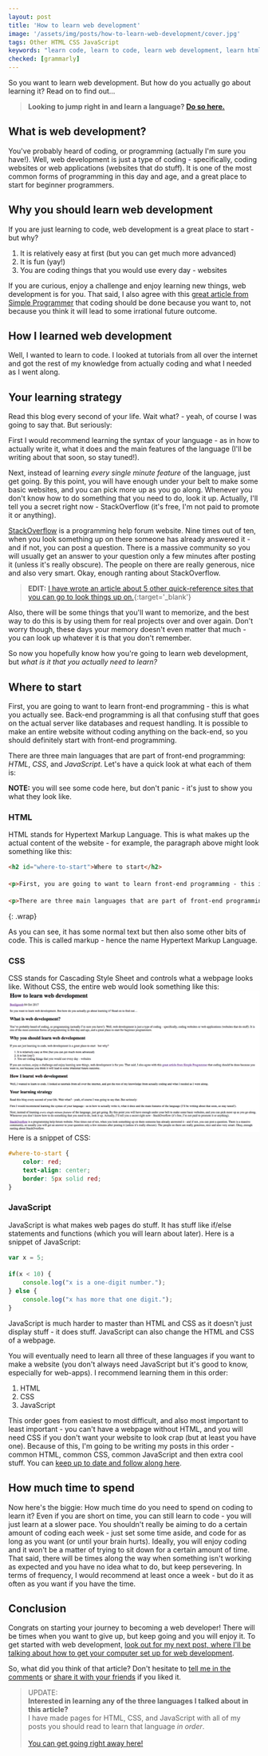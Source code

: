 ```yaml
---
layout: post
title: 'How to learn web development'
image: '/assets/img/posts/how-to-learn-web-development/cover.jpg'
tags: Other HTML CSS JavaScript
keywords: "learn code, learn to code, learn web development, learn html, learn css, learn javascript, learn html and css, how to become a web developer, how to learn html, how to learn css, how to learn javascript, how to learn web development, how to make a website"
checked: [grammarly]
---
```

So you want to learn web development. But how do you actually go about learning it? Read on to find out...

> **Looking to jump right in and learn a language? [Do so here.][learn]**

## What is web development?
You've probably heard of coding, or programming (actually I'm sure you have!). Well, web development is just a type of coding - specifically, coding websites or web applications (websites that do stuff). It is one of the most common forms of programming in this day and age, and a great place to start for beginner programmers.

## Why you should learn web development
If you are just learning to code, web development is a great place to start - but why?
1. It is relatively easy at first (but you can get much more advanced)
2. It is fun (yay!)
3. You are coding things that you would use every day - websites

If you are curious, enjoy a challenge and enjoy learning new things, web development is for you. That said, I also agree with this [great article from Simple Programmer][dont-code] that coding should be done because you want to, not because you think it will lead to some irrational future outcome.

## How I learned web development
Well, I wanted to learn to code. I looked at tutorials from all over the internet and got the rest of my knowledge from actually coding and what I needed as I went along.

## Your learning strategy
Read this blog every second of your life. Wait what? - yeah, of course I was going to say that. But seriously:

First I would recommend learning the syntax of your language - as in how to actually write it, what it does and the main features of the language (I'll be writing about that soon, so stay tuned!).

Next, instead of learning *every single minute feature* of the language, just get going. By this point, you will have enough under your belt to make some basic websites, and you can pick more up as you go along. Whenever you don't know how to do something that you need to do, look it up. Actually, I'll tell you a secret right now - StackOverflow (it's free, I'm not paid to promote it or anything).

[StackOverflow] is a programming help forum website. Nine times out of ten, when you look something up on there someone has already answered it - and if not, you can post a question. There is a massive community so you will usually get an answer to your question only a few minutes after posting it (unless it's really obscure). The people on there are really generous, nice and also very smart. Okay, enough ranting about StackOverflow.

> **EDIT:** [I have wrote an article about 5 other quick-reference sites that you can go to look things up on.][reference-sites-to-help-you-learn-coding]{:target='_blank'}

Also, there will be some things that you'll want to memorize, and the best way to do this is by using them for real projects over and over again. Don't worry though, these days your memory doesn't even matter that much - you can look up whatever it is that you don't remember. 

So now you hopefully know how you're going to learn web development, but *what is it that you actually need to learn?*

## Where to start
First, you are going to want to learn front-end programming - this is what you actually see. Back-end programming is all that confusing stuff that goes on the actual server like databases and request handling. It is possible to make an entire website without coding anything on the back-end, so you should definitely start with front-end programming.

There are three main languages that are part of front-end programming: *HTML*, *CSS*, and *JavaScript*. Let's have a quick look at what each of them is:

**NOTE:** you will see some code here, but don't panic - it's just to show you what they look like.

### HTML
HTML stands for Hypertext Markup Language. This is what makes up the actual content of the website - for example, the paragraph above might look something like this:

```HTML
<h2 id="where-to-start">Where to start</h2>

<p>First, you are going to want to learn front-end programming - this is what you actually see. Back-end programming is all that confusing stuff that goes on the actual server like databases and request handling. It is possible to make an entire website without coding anything on the back-end, so you should definitely start with front-end programming.</p>

<p>There are three main languages that are part of front-end programming: <em>HTML</em>, <em>CSS</em>, and <em>JavaScript</em>. Let’s have a look at what each of them is:</p>
```
{: .wrap}

As you can see, it has some normal text but then also some other bits of code. This is called markup - hence the name Hypertext Markup Language.

### CSS
CSS stands for Cascading Style Sheet and controls what a webpage looks like. Without CSS, the entire web would look something like this:
![This article without CSS][no-css]
Here is a snippet of CSS:
```CSS
#where-to-start {
    color: red;
    text-align: center;
    border: 5px solid red;
}
```

### JavaScript
JavaScript is what makes web pages do stuff. It has stuff like if/else statements and functions (which you will learn about later). Here is a snippet of JavaScript:

```JavaScript
var x = 5;

if(x < 10) {
    console.log("x is a one-digit number.");
} else {
    console.log("x has more that one digit.");
}
```

JavaScript is much harder to master than HTML and CSS as it doesn't just display stuff - it does stuff. JavaScript can also change the HTML and CSS of a webpage.

You will eventually need to learn all three of these languages if you want to make a website (you don't always need JavaScript but it's good to know, especially for web-apps). I recommend learning them in this order:

1. HTML
2. CSS
3. JavaScript

This order goes from easiest to most difficult, and also most important to least important - you can't have a webpage without HTML, and you will need CSS if you don't want your website to look crap (but at least you have one). Because of this, I'm going to be writing my posts in this order - common HTML, common CSS, common JavaScript and then extra cool stuff. You can [keep up to date and follow along here][newsletter].

## How much time to spend
Now here's the biggie: How much time do you need to spend on coding to learn it? Even if you are short on time, you can still learn to code - you will just learn at a slower pace. You shouldn't really be aiming to do a certain amount of coding each week - just set some time aside, and code for as long as you want (or until your brain hurts). Ideally, you will enjoy coding and it won't be a matter of trying to sit down for a certain amount of time. That said, there will be times along the way when something isn't working as expected and you have no idea what to do, but keep persevering. In terms of frequency, I would recommend at least once a week - but do it as often as you want if you have the time.

## Conclusion
Congrats on starting your journey to becoming a web developer! There will be times when you want to give up, but keep going and you will enjoy it. To get started with web development, [look out for my next post, where I'll be talking about how to get your computer set up for web development][set-up].

So, what did you think of that article? Don't hesitate to [tell me in the comments][comments] or [share it with your friends][share] if you liked it.

> UPDATE:<br>
> **Interested in learning any of the three languages I talked about in this article?**<br>
> I have made pages for HTML, CSS, and JavaScript with all of my posts you should read to learn that language *in order*.<br><br>
> [You can get going right away here!][learn]


[dont-code]: https://simpleprogrammer.com/2016/02/22/please-dont-learn-to-code-unless/
[StackOverflow]: https://stackoverflow.com/
[reference-sites-to-help-you-learn-coding]: /web-development-reference-sites/
[no-css]: /assets/img/posts/how-to-learn-web-development/no-css.png
[set-up]: /how-to-learn-web-development/
[learn]: /learn

[share]: {{site.share}}
[comments]: {{site.comments}}
[newsletter]: {{site.newsletter}}